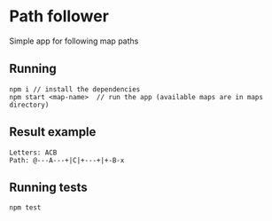 # Path follower

Simple app for following map paths

## Running

```
npm i // install the dependencies
npm start <map-name>  // run the app (available maps are in maps directory)
```

## Result example

```
Letters: ACB
Path: @---A---+|C|+---+|+-B-x
```

## Running tests

```
npm test
```
